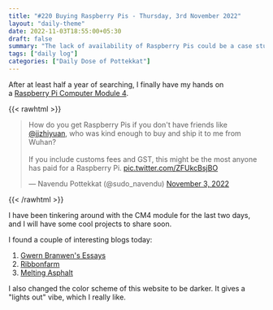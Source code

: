 ```yaml
---
title: "#220 Buying Raspberry Pis - Thursday, 3rd November 2022"
layout: "daily-theme"
date: 2022-11-03T18:55:00+05:30
draft: false
summary: "The lack of availability of Raspberry Pis could be a case study for the global supply chain problem."
tags: ["daily log"]
categories: ["Daily Dose of Pottekkat"]
---
```


After at least half a year of searching, I finally have my hands on a [Raspberry Pi Computer Module 4](https://www.raspberrypi.com/products/compute-module-4/?variant=raspberry-pi-cm4001000).

{{< rawhtml >}}
<blockquote class="twitter-tweet"><p lang="en" dir="ltr">How do you get Raspberry Pis if you don&#39;t have friends like <a href="https://twitter.com/jjzhiyuan?ref_src=twsrc%5Etfw">@jjzhiyuan</a>, who was kind enough to buy and ship it to me from Wuhan?<br><br>If you include customs fees and GST, this might be the most anyone has paid for a Raspberry Pi. <a href="https://t.co/ZFUkcBsjBO">pic.twitter.com/ZFUkcBsjBO</a></p>&mdash; Navendu Pottekkat (@sudo_navendu) <a href="https://twitter.com/sudo_navendu/status/1588155110752157696?ref_src=twsrc%5Etfw">November 3, 2022</a></blockquote> <script async src="https://platform.twitter.com/widgets.js" charset="utf-8"></script>
{{< /rawhtml >}}

I have been tinkering around with the CM4 module for the last two days, and I will have some cool projects to share soon.

I found a couple of interesting blogs today:

1. [Gwern Branwen's Essays](https://www.gwern.net/index)
2. [Ribbonfarm](https://www.ribbonfarm.com/)
3. [Melting Asphalt](https://meltingasphalt.com/)

I also changed the color scheme of this website to be darker. It gives a "lights out" vibe, which I really like.
